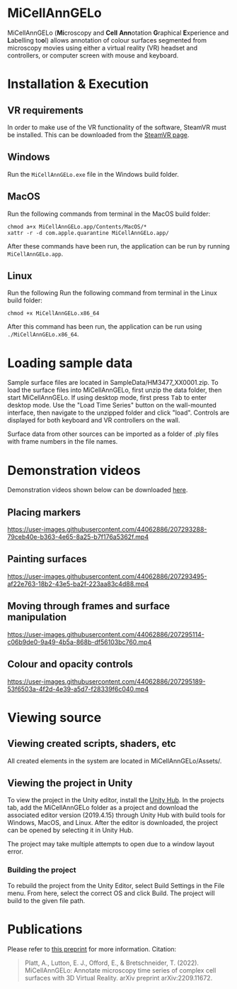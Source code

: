# MiCellAnnGELo

MiCellAnnGELo (**Mi**croscopy and **Cell** **Ann**otation **G**raphical **E**xperience and **L**abelling to**o**l)
allows annotation of colour surfaces segmented from microscopy movies using either
a virtual reality (VR) headset and controllers, or computer screen with mouse and keyboard.

# Installation & Execution

## VR requirements

In order to make use of the VR functionality of the software, SteamVR must be installed.
This can be downloaded from the 
[SteamVR page](https://store.steampowered.com/app/250820/SteamVR/).

## Windows

Run the `MiCellAnnGELo.exe` file in the Windows build folder.

## MacOS

Run the following commands from terminal in the MacOS build folder:
```
chmod a+x MiCellAnnGELo.app/Contents/MacOS/*
xattr -r -d com.apple.quarantine MiCellAnnGELo.app/
```

After these commands have been run, the application can be run by running `MiCellAnnGELo.app`.

## Linux

Run the following Run the following command from terminal in the Linux build folder:
```
chmod +x MiCellAnnGELo.x86_64
```

After this command has been run, the application can be run using `./MiCellAnnGELo.x86_64`.

# Loading sample data

Sample surface files are located in SampleData/HM3477_XX0001.zip.
To load the surface files into MiCellAnnGELo, first unzip the data folder, then start MiCellAnnGELo.
If using desktop mode, first press <kbd>Tab</kbd> to enter desktop mode.
Use the "Load Time Series" button on the wall-mounted interface, then navigate to the unzipped folder and click "load".
Controls are displayed for both keyboard and VR controllers on the wall.

Surface data from other sources can be imported as a folder of .ply files with frame numbers in the file names.

# Demonstration videos

Demonstration videos shown below can be downloaded [here](https://arxiv.org/abs/2209.11672).

## Placing markers

https://user-images.githubusercontent.com/44062886/207293288-79ceb40e-b363-4e65-8a25-b7f176a5362f.mp4

## Painting surfaces

https://user-images.githubusercontent.com/44062886/207293495-af22e763-18b2-43e5-ba2f-223aa83c4d88.mp4

## Moving through frames and surface manipulation

https://user-images.githubusercontent.com/44062886/207295114-c06b9de0-9a49-4b5a-868b-df56103bc760.mp4

## Colour and opacity controls

https://user-images.githubusercontent.com/44062886/207295189-53f6503a-4f2d-4e39-a5d7-f28339f6c040.mp4

# Viewing source

## Viewing created scripts, shaders, etc

All created elements in the system are located in MiCellAnnGELo/Assets/.

## Viewing the project in Unity

To view the project in the Unity editor, install the [Unity Hub](https://store.unity.com/#plans-individual). In the projects tab, add the MiCellAnnGELo folder as a project and download the associated editor version (2019.4.15) through Unity Hub with build tools for Windows, MacOS, and Linux. After the editor is downloaded, the project can be opened by selecting it in Unity Hub.

The project may take multiple attempts to open due to a window layout error.

### Building the project

To rebuild the project from the Unity Editor, select Build Settings in the File menu. From here, select the correct OS and click Build. The project will build to the given file path.

# Publications

Please refer to [this preprint](https://arxiv.org/abs/2209.11672) for more information. Citation:
 > Platt, A., Lutton, E. J., Offord, E., & Bretschneider, T. (2022). MiCellAnnGELo: Annotate microscopy time series of complex cell surfaces with 3D Virtual Reality. arXiv preprint arXiv:2209.11672.
